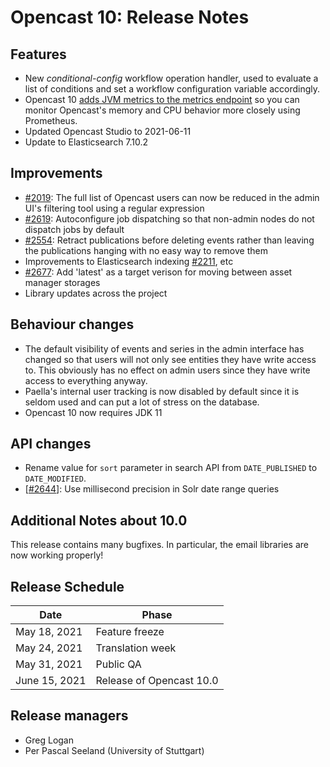 Opencast 10: Release Notes
=========================


Features
--------

- New *conditional-config* workflow operation handler, used to evaluate a list of conditions and set
  a workflow configuration variable accordingly.
- Opencast 10 [adds JVM metrics to the metrics endpoint](https://github.com/opencast/opencast/pull/2694)
  so you can monitor Opencast's memory and CPU behavior more closely using Prometheus.
- Updated Opencast Studio to 2021-06-11
- Update to Elasticsearch 7.10.2

Improvements
------------

- [#2019](https://github.com/opencast/opencast/pull/2019): The full list of Opencast users can now be reduced in the
  admin UI's filtering tool using a regular expression
- [#2619](https://github.com/opencast/opencast/pull/2619): Autoconfigure job dispatching so that non-admin nodes do not
  dispatch jobs by default
- [#2554](https://github.com/opencast/opencast/pull/2554): Retract publications before deleting events rather than
  leaving the publications hanging with no easy way to remove them
- Improvements to Elasticsearch indexing [#2211](https://github.com/opencast/opencast/pull/2211), etc
- [#2677](https://github.com/opencast/opencast/pull/2677): Add 'latest' as a target verison for moving between asset
  manager storages
- Library updates across the project

Behaviour changes
-----------------

- The default visibility of events and series in the admin interface has changed so that users will not only see
  entities they have write access to. This obviously has no effect on admin users since they have write access to
  everything anyway.
- Paella's internal user tracking is now disabled by default since it is seldom used and can put a lot of stress on the
  database.
- Opencast 10 now requires JDK 11

API changes
-----------

- Rename value for `sort` parameter in search API from `DATE_PUBLISHED` to `DATE_MODIFIED`.
- [[#2644](https://github.com/opencast/opencast/pull/2644)]: Use millisecond precision in Solr date range queries


Additional Notes about 10.0
--------------------------

This release contains many bugfixes.  In particular, the email libraries are now working properly!


Release Schedule
----------------

| Date                        | Phase                    |
|-----------------------------|--------------------------|
| May 18, 2021                | Feature freeze           |
| May 24, 2021                | Translation week         |
| May 31, 2021                | Public QA                |
| June 15, 2021               | Release of Opencast 10.0 |



Release managers
----------------

- Greg Logan
- Per Pascal Seeland (University of Stuttgart)

